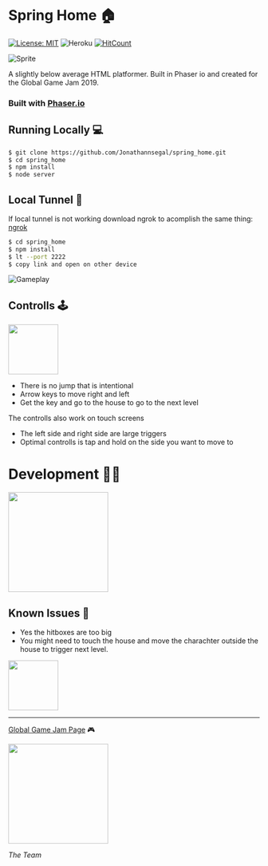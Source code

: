 # Spring Home 🏠

[![License: MIT](https://img.shields.io/badge/License-MIT-green.svg)](https://opensource.org/licenses/MIT) 
![Heroku](http://heroku-badge.herokuapp.com/?app=springhome&style=flat&svg=1)
[![HitCount](http://hits.dwyl.com/jonathannsegal/spring_home.svg)](http://hits.dwyl.com/jonathannsegal/spring_home)


![Sprite](https://drive.google.com/uc?id=1qjPtzDwDRxXWfSsHycLLjXeMSVbYqLJu)

A slightly below average HTML platformer. Built in Phaser io and created for the Global Game Jam 2019.

### Built with [Phaser.io](http://phaser.io/)

## Running Locally 💻

```bash
$ git clone https://github.com/Jonathannsegal/spring_home.git
$ cd spring_home
$ npm install
$ node server
```

## Local Tunnel 📲

If local tunnel is not working download ngrok to acomplish the same thing: [ngrok](https://ngrok.com/)

```bash
$ cd spring_home
$ npm install
$ lt --port 2222
$ copy link and open on other device
```


![Gameplay](https://drive.google.com/uc?id=1E-g50I71tHT1ZjQtWxgCQla-JXa7QFYA)

## Controlls 🕹️

<img height="100px" src="https://ya-webdesign.com/transparent450_/rightarrow-keys-png-16.png"/>

- There is no jump that is intentional
- Arrow keys to move right and left
- Get the key and go to the house to go to the next level

The controlls also work on touch screens
- The left side and right side are large triggers
- Optimal controlls is tap and hold on the side you want to move to


# Development 👨‍💻

<img height="200px" src="https://drive.google.com/uc?id=159YNv4KKMjErYebME7XMDLyCcrRfxmdo"/>

## Known Issues 🤫
- Yes the hitboxes are too big
- You might need to touch the house and move the charachter outside the house to trigger next level.

<a href="https://globalgamejam.org/2019/games/spring-home"><img height="100px" src="https://s3-us-west-1.amazonaws.com/ggj/site/site-images/GGJ00_Logo_Light.png"/></a>

---

[Global Game Jam Page](https://globalgamejam.org/2019/games/spring-home) 🎮

<img height="200px" src="https://drive.google.com/uc?id=1u01EbtReqldOrGR0y2yi5TmrDShnT52_"/>

*The Team*
